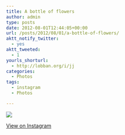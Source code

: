 ```yaml
---
title: A bottle of flowers
author: admin
type: posts
date: 2012-08-01T12:44:05+00:00
url: /posts/2012/08/01/a-bottle-of-flowers/
aktt_notify_twitter:
  - yes
aktt_tweeted:
  - 1
yourls_shorturl:
  - http://lobban.org/i/jj
categories:
  - Photos
tags:
  - instagram
  - Photos

---
```

![][1]

[View on Instagram][2]

 [1]: http://lobban.org/wp-content/uploads/HLIC/8ef45607b1f35152dcd97df9087f37dd.jpg
 [2]: http://instagr.am/p/NyS3Keqlvc/